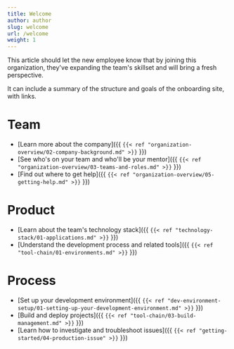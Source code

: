 ```yaml
---
title: Welcome
author: author
slug: welcome
url: /welcome
weight: 1
---
```


This article should let the new employee know that by joining this organization, they've expanding the team's skillset and will bring a fresh perspective.

It can include a summary of the structure and goals of the onboarding site, with links.

# Team
* [Learn more about the company]({{ `{{< ref "organization-overview/02-company-background.md" >}}` }})
* [See who's on your team and who'll be your mentor]({{ `{{< ref "organization-overview/03-teams-and-roles.md" >}}` }})
* [Find out where to get help]({{ `{{< ref "organization-overview/05-getting-help.md" >}}` }})

# Product
* [Learn about the team's technology stack]({{ `{{< ref "technology-stack/01-applications.md" >}}` }})
* [Understand the development process and related tools]({{ `{{< ref "tool-chain/01-environments.md" >}}` }})

# Process
* [Set up your development environment]({{ `{{< ref "dev-environment-setup/01-setting-up-your-development-environment.md" >}}` }})
* [Build and deploy projects]({{ `{{< ref "tool-chain/03-build-management.md" >}}` }})
* [Learn how to investigate and troubleshoot issues]({{ `{{< ref "getting-started/04-production-issue" >}}` }})
